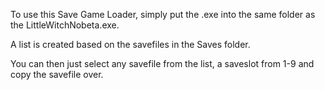To use this Save Game Loader, simply put the .exe into the same folder as the LittleWitchNobeta.exe.

A list is created based on the savefiles in the Saves folder.

You can then just select any savefile from the list, a saveslot from 1-9 and copy the savefile over.
